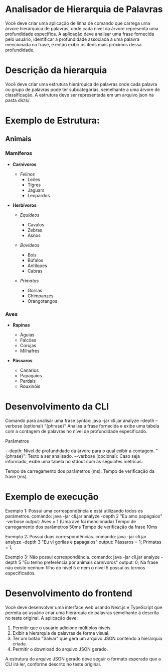 # Analisador de Hierarquia de Palavras
Você deve criar uma aplicação de linha de comando que carrega uma árvore hierárquica de
palavras, onde cada nível da árvore representa uma profundidade específica. A aplicação
deve analisar uma frase fornecida pelo usuário, identificar a profundidade associada a uma
palavra mencionada na frase, e então exibir os itens mais próximos dessa profundidade.

# Descrição da hierarquia
Você deve criar uma estrutura hierárquica de palavras onde cada palavra ou grupo de
palavras pode ter subcategorias, semelhante a uma árvore de classificação. A estrutura
deve ser representada em um arquivo json na pasta dicts/.

# Exemplo de Estrutura:
## Animais

### Mamíferos

- **Carnívoros**
  - *Felinos*
    - Leões
    - Tigres
    - Jaguars
    - Leopardos

- **Herbívoros**
  - *Equídeos*
    - Cavalos
    - Zebras
    - Asnos

  - *Bovídeos*
    - Bois
    - Búfalos
    - Antílopes
    - Cabras

  - *Primatas*
    - Gorilas
    - Chimpanzés
    - Orangotangos

### Aves

- **Rapinas**
  - Águias
  - Falcões
  - Corujas
  - Milhafres

- **Pássaros**
  - Canários
  - Papagaios
  - Pardais
  - Rouxinóis

# Desenvolvimento da CLI
Comando para analisar uma frase
syntax: java -jar cli.jar analyze –depth <n> –verbose (optional) “{phrase}”
Analisa a frase fornecida e exibe uma tabela com a contagem de palavras no nível de
profundidade especificado.

Parâmetros

--depth: Nível de profundidade da árvore para o qual exibir a contagem.
"{phrase}": Texto a ser analisado.
--verbose (opcional): Caso seja informado, exibe uma tabela no stdout com as seguintes métricas:

Tempo de carregamento dos parâmetros (ms).
Tempo de verificação da frase (ms).
    
# Exemplo de execução
Exemplo 1: Possui uma correspondência e está utilizando todos os parâmetros.
comando: java -jar cli.jar analyze -depth 2 "Eu amo papagaios" -verbose
output: Aves = 1 (Uma ave foi mencionada)
Tempo de carregamento dos parâmetros 50ms
Tempo de verificação da frase 10ms

Exemplo 2: Possui duas correspondências.
comando: java -jar cli.jar analyze -depth 3 "Eu vi gorilas e papagaios"
output: Pássaros = 1; Primatas = 1;

Exemplo 3: Não possui correspondência.
comando: java -jar cli.jar analyze -depth 5 "Eu tenho preferência por animais carnívoros"
output: 0;
Na frase não existe nenhum filho do nível 5 e nem o nível 5 possui os termos especificados.

# Desenvolvimento do frontend
Você deve desenvolver uma interface web usando Next.js e TypeScript que permita ao
usuário criar uma hierarquia de palavras semelhante à descrita no teste original. A aplicação
deve:
  1. Permitir que o usuário adicione múltiplos níveis.
  2. Exibir a hierarquia de palavras de forma visual.
  3. Ter um botão "Salvar" que gera um arquivo JSON contendo a hierarquia criada.
  4. Permitir o download do arquivo JSON gerado.

A estrutura do arquivo JSON gerado deve seguir o formato esperado que a CLI irá ler,
conforme descrito no teste original.
